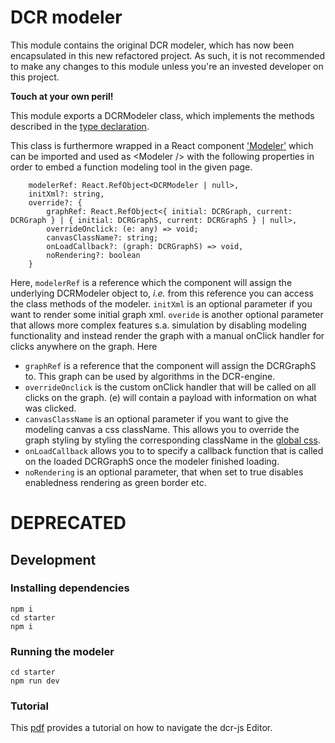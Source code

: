 # DCR modeler

This module contains the original DCR modeler, which has now been encapsulated in this new refactored project. As such, it is not recommended to make any changes to this module unless you're an invested developer on this project. 

**Touch at your own peril!**

This module exports a DCRModeler class, which implements the methods described in the [type declaration](https://github.com/hugoalopez-dtu/dcr-js/tree/main/app/src/@types/modeler.d.ts).

This class is furthermore wrapped in a React component ['Modeler'](https://github.com/hugoalopez-dtu/dcr-js/tree/main/app/src/components/Modeler.tsx) which can be imported and used as \<Modeler /\> with the following properties in order to embed a function modeling tool in the given page.

```
    modelerRef: React.RefObject<DCRModeler | null>,
    initXml?: string,
    override?: {
        graphRef: React.RefObject<{ initial: DCRGraph, current: DCRGraph } | { initial: DCRGraphS, current: DCRGraphS } | null>,
        overrideOnclick: (e: any) => void;
        canvasClassName?: string;
        onLoadCallback?: (graph: DCRGraphS) => void,
        noRendering?: boolean
    }
```

Here, `modelerRef` is a reference which the component will assign the underlying DCRModeler object to, *i.e.* from this reference you can access the class methods of the modeler. 
`initXml` is an optional parameter if you want to render some initial graph xml.
`overide` is another optional parameter that allows more complex features s.a. simulation by disabling modeling functionality and instead render the graph with a manual onClick handler for clicks anywhere on the graph. Here

* `graphRef` is a reference that the component will assign the DCRGraphS to. This graph can be used by algorithms in the DCR-engine.
* `overrideOnclick` is the custom onClick handler that will be called on all clicks on the graph. (e) will contain a payload with information on what was clicked.
* `canvasClassName` is an optional parameter if you want to give the modeling canvas a css className. This allows you to override the graph styling by styling the corresponding className in the [global css](https://github.com/hugoalopez-dtu/dcr-js/tree/main/app/index.css).
* `onLoadCallback` allows you to to specify a callback function that is called on the loaded DCRGraphS once the modeler finished loading. 
* `noRendering` is an optional parameter, that when set to true disables enabledness rendering as green border etc. 


# DEPRECATED

## Development

### Installing dependencies
```console
npm i
cd starter
npm i
```

### Running the modeler
```console
cd starter
npm run dev
```

### Tutorial

This [pdf](https://github.com/tlk2k13/dcrjs/blob/main/modeler/Tutorial.pdf) provides a tutorial on how to navigate the dcr-js Editor.
